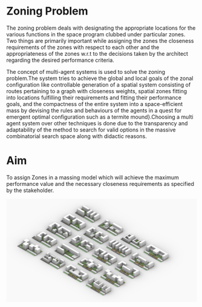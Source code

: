# Zoning Problem

The zoning problem deals with designating the appropriate locations for the various functions in the space program clubbed under particular zones. Two things are primarily important while assigning the zones the closeness requirements of the zones with respect to each other and the appropriateness of the zones w.r.t to the decisions taken by the architect regarding the desired performance criteria. 

The concept of multi-agent systems is used to solve the zoning problem.The system tries to achieve the global and local goals of the zonal configuration like controllable generation of a spatial system consisting of routes pertaining to a graph with closeness weights, spatial zones fitting into locations fulfilling their requirements and fitting their performance goals, and the compactness of the entire system into a space-efficient mass by devising the rules and behaviours of the agents in a quest for emergent optimal configuration such as a termite mound}.Choosing a multi agent system over other techniques is done due to the transparency and adaptability of the method to search for valid options in the massive combinatorial search space along with didactic reasons.

# Aim
To assign Zones in a massing model which will achieve the maximum performance value and the necessary closeness requirements as specified by the stakeholder.

![Key Image Massing](https://github.com/adityasoman/GEN-ARCH/blob/main/01.Massing_problem/Massing_Problem_key_Image.jpg)
